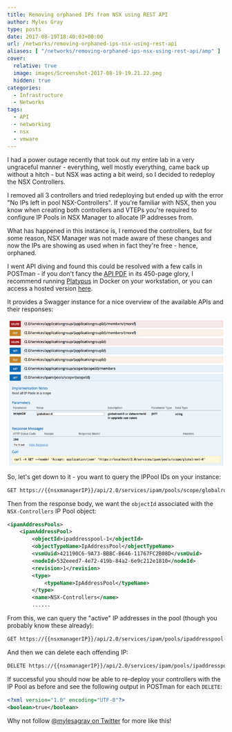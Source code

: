 ```yaml
---
title: Removing orphaned IPs from NSX using REST API
author: Myles Gray
type: posts
date: 2017-08-19T18:40:03+00:00
url: /networks/removing-orphaned-ips-nsx-using-rest-api
aliases: [ "/networks/removing-orphaned-ips-nsx-using-rest-api/amp" ]
cover:
  relative: true
  image: images/Screenshot-2017-08-19-19.21.22.png
  hidden: true
categories:
  - Infrastructure
  - Networks
tags:
  - API
  - networking
  - nsx
  - vmware
---
```


I had a power outage recently that took out my entire lab in a very ungraceful manner - everything, well mostly everything, came back up without a hitch - but NSX was acting a bit weird, so I decided to redeploy the NSX Controllers.

I removed all 3 controllers and tried redeploying but ended up with the error "No IPs left in pool NSX-Controllers". If you're familiar with NSX, then you know when creating both controllers and VTEPs you're required to configure IP Pools in NSX Manager to allocate IP addresses from.

What has happened in this instance is, I removed the controllers, but for some reason, NSX Manager was not made aware of these changes and now the IPs are showing as used when in fact they're free - hence, orphaned.

I went API diving and found this could be resolved with a few calls in POSTman - if you don't fancy the [API PDF][1] in its 450-page glory, I recommend running [Platypus][2] in Docker on your workstation, or you can access a hosted version [here][3].

It provides a Swagger instance for a nice overview of the available APIs and their responses:

![Swagger API][4]

So, let's get down to it - you want to query the IPPool IDs on your instance:

```sh
GET https://{{nsxmanagerIP}}/api/2.0/services/ipam/pools/scope/globalroot-0
```

Then from the response body, we want the `objectId` associated with the `NSX-Controllers` IP Pool object:

```xml
<ipamAddressPools>
    <ipamAddressPool>
        <objectId>ipaddresspool-1</objectId>
        <objectTypeName>IpAddressPool</objectTypeName>
        <vsmUuid>421190C6-9A73-BBBC-B646-11767FC2B08D</vsmUuid>
        <nodeId>532eeed7-4e72-419b-84a2-6e9c212e1810</nodeId>
        <revision>1</revision>
        <type>
            <typeName>IpAddressPool</typeName>
        </type>
        <name>NSX-Controllers</name>
        ......
```

From this, we can query the "active" IP addresses in the pool (though you probably know these already):

```sh
GET https://{{nsxmanagerIP}}/api/2.0/services/ipam/pools/ipaddresspool-1/ipaddresses
```

And then we can delete each offending IP:

```sh
DELETE https://{{nsxmanagerIP}}/api/2.0/services/ipam/pools/ipaddresspool-1/ipaddresses/10.0.3.170
```

If successful you should now be able to re-deploy your controllers with the IP Pool as before and see the following output in POSTman for each `DELETE`:

```xml
<?xml version="1.0" encoding="UTF-8"?>
<boolean>true</boolean>
```

Why not follow [@mylesagray on Twitter][5] for more like this!

 [1]: https://docs.vmware.com/en/VMware-NSX-for-vSphere/6.3/nsx_63_api.pdf?src=vmw_so_vex
 [2]: https://github.com/vmware/platypus
 [3]: http://vmwareapis.com/swagger.html
 [4]: images/Screenshot-2017-08-19-19.21.22.png
 [5]: https://twitter.com/mylesagray
